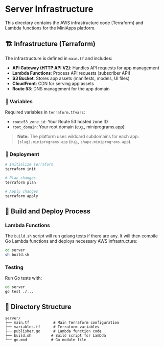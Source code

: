# Server Infrastructure

This directory contains the AWS infrastructure code (Terraform) and Lambda functions for the MiniApps platform.

## 🏗️ Infrastructure (Terraform)

The infrastructure is defined in `main.tf` and includes:

- **API Gateway (HTTP API V2)**: Handles API requests for app management
- **Lambda Functions**: Process API requests (subscriber API)
- **S3 Bucket**: Stores app assets (manifests, models, UI files)
- **CloudFront**: CDN for serving app assets
- **Route 53**: DNS management for the app domain

### 📝 Variables
Required variables in `terraform.tfvars`:
- `route53_zone_id`: Your Route 53 hosted zone ID
- `root_domain`: Your root domain (e.g., miniprograms.app)

> **Note:** The platform uses wildcard subdomains for each app: `{slug}.miniprograms.app` (e.g., `shape.miniprograms.app`).

### 🚀 Deployment
```bash
# Initialize Terraform
terraform init

# Plan changes
terraform plan

# Apply changes
terraform apply
```

## 🔨 Build and Deploy Process

### Lambda Functions
The `build.sh` script will run golang tests if there are any.
It will then compile Go Lambda functions and deploys necessary AWS infrastructure:

```bash
cd server
sh build.sh
```

### Testing
Run Go tests with:
```bash
cd server
go test ./...
```

## 📁 Directory Structure
```
server/
├── main.tf           # Main Terraform configuration
├── variables.tf      # Terraform variables
├── publisher.go      # Lambda function code
├── build.sh         # Build script for Lambda
└── go.mod           # Go module file
``` 